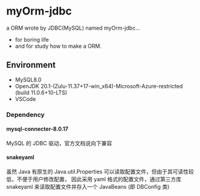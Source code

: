 # myOrm-jdbc
 a ORM wrote by JDBC(MySQL) named myOrm-jdbc...

- for boring life
- and for study how to make a ORM.


## Environment
 - MySQL8.0
 - OpenJDK 20.1-(Zulu-11.37+17-win_x64)-Microsoft-Azure-restricted (build 11.0.6+10-LTS)
 - VSCode


### Dependency 

#### mysql-connecter-8.0.17
MySQL 的 JDBC 驱动，官方文档说向下兼容


#### snakeyaml
虽然 Java 有原生的 Java.util.Properties 可以读取配置文件，但由于其可读性较低，不便于用户修改配置，
因此采用 yaml 格式的配置文件，通过第三方库snakeyaml 来读取配置文件并存入一个 JavaBeans (即 DBConfig 类)
